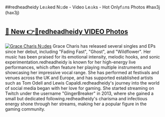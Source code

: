 ##redheadheidy Le𝚊ked N𝚞de - Video Le𝚊ks - Hot Onlyf𝚊ns Photos #hax3j (hax3j)

# <h2><a href="https://mediaupload.pro?title=redheadheidy&ref=9FEB">🔗 New 👉🔴redheadheidy VIDEO Photos</a></h2>

[![Grace Charis N𝚞des](https://i.imgur.com/rIISA9y.gif)](https://mediaupload.pro?title=redheadheidy&ref=9FEB)
Grace Charis has released several singles and EPs since her debut, including "Fading Fast", "Ghost", and "Wildflower". Her music has been praised for its emotional intensity, melodic hooks, and sonic experimentation.redheadheidy is known for her high-energy live performances, which often feature her playing multiple instruments and showcasing her impressive vocal range. She has performed at festivals and venues across the UK and Europe, and has supported established artists such as Tom Odell and Lewis Capaldi.redheadheidy's journey into the world of social media began with her love for gaming. She started streaming on Twitch under the username "GingerBreaker" in 2013, where she gained a small but dedicated following.redheadheidy's charisma and infectious energy shone through her streams, making her a popular figure in the gaming community.